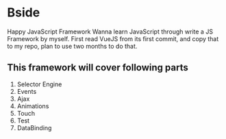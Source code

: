 # Bside
Happy JavaScript Framework
Wanna learn JavaScript through write a JS Framework by myself.
First read VueJS from its first commit, and copy that to my repo, plan to use two months to do that.
## This framework will cover following parts
1. Selector Engine
2. Events
3. Ajax
4. Animations
5. Touch
6. Test
7. DataBinding